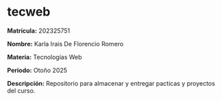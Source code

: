 # tecweb
**Matrícula:** 202325751

**Nombre:** Karla Irais De Florencio Romero

**Materia:** Tecnologías Web

**Periodo:** Otoño 2025

**Descripción:** Repositorio para almacenar y entregar pacticas y proyectos del curso.
